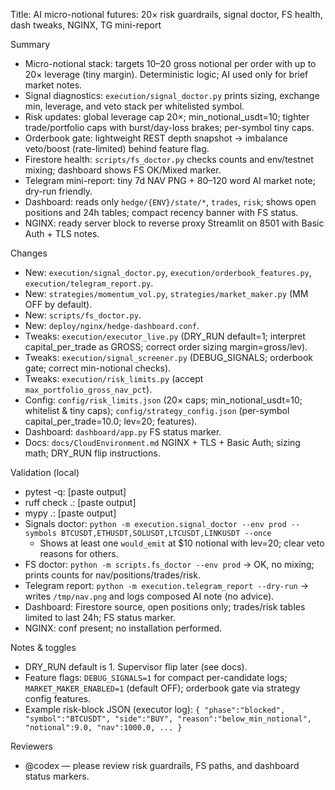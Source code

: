 Title: AI micro-notional futures: 20× risk guardrails, signal doctor, FS health, dash tweaks, NGINX, TG mini-report

Summary
- Micro-notional stack: targets $10–$20 gross notional per order with up to 20× leverage (tiny margin). Deterministic logic; AI used only for brief market notes.
- Signal diagnostics: `execution/signal_doctor.py` prints sizing, exchange min, leverage, and veto stack per whitelisted symbol.
- Risk updates: global leverage cap 20×; min_notional_usdt=10; tighter trade/portfolio caps with burst/day-loss brakes; per-symbol tiny caps.
- Orderbook gate: lightweight REST depth snapshot → imbalance veto/boost (rate-limited) behind feature flag.
- Firestore health: `scripts/fs_doctor.py` checks counts and env/testnet mixing; dashboard shows FS OK/Mixed marker.
- Telegram mini-report: tiny 7d NAV PNG + 80–120 word AI market note; dry-run friendly.
- Dashboard: reads only `hedge/{ENV}/state/*`, `trades`, `risk`; shows open positions and 24h tables; compact recency banner with FS status.
- NGINX: ready server block to reverse proxy Streamlit on 8501 with Basic Auth + TLS notes.

Changes
- New: `execution/signal_doctor.py`, `execution/orderbook_features.py`, `execution/telegram_report.py`.
- New: `strategies/momentum_vol.py`, `strategies/market_maker.py` (MM OFF by default).
- New: `scripts/fs_doctor.py`.
- New: `deploy/nginx/hedge-dashboard.conf`.
- Tweaks: `execution/executor_live.py` (DRY_RUN default=1; interpret capital_per_trade as GROSS; correct order sizing margin=gross/lev).
- Tweaks: `execution/signal_screener.py` (DEBUG_SIGNALS; orderbook gate; correct min-notional checks).
- Tweaks: `execution/risk_limits.py` (accept `max_portfolio_gross_nav_pct`).
- Config: `config/risk_limits.json` (20× caps; min_notional_usdt=10; whitelist & tiny caps); `config/strategy_config.json` (per-symbol capital_per_trade=10.0; lev=20; features).
- Dashboard: `dashboard/app.py` FS status marker.
- Docs: `docs/CloudEnvironment.md` NGINX + TLS + Basic Auth; sizing math; DRY_RUN flip instructions.

Validation (local)
- pytest -q: [paste output]
- ruff check .: [paste output]
- mypy .: [paste output]
- Signals doctor: `python -m execution.signal_doctor --env prod --symbols BTCUSDT,ETHUSDT,SOLUSDT,LTCUSDT,LINKUSDT --once`
  - Shows at least one `would_emit` at $10 notional with lev=20; clear veto reasons for others.
- FS doctor: `python -m scripts.fs_doctor --env prod` → OK, no mixing; prints counts for nav/positions/trades/risk.
- Telegram report: `python -m execution.telegram_report --dry-run` → writes `/tmp/nav.png` and logs composed AI note (no advice).
- Dashboard: Firestore source, open positions only; trades/risk tables limited to last 24h; FS status marker.
- NGINX: conf present; no installation performed.

Notes & toggles
- DRY_RUN default is 1. Supervisor flip later (see docs).
- Feature flags: `DEBUG_SIGNALS=1` for compact per-candidate logs; `MARKET_MAKER_ENABLED=1` (default OFF); orderbook gate via strategy config features.
- Example risk-block JSON (executor log): `{ "phase":"blocked", "symbol":"BTCUSDT", "side":"BUY", "reason":"below_min_notional", "notional":9.0, "nav":1000.0, ... }`

Reviewers
- @codex — please review risk guardrails, FS paths, and dashboard status markers.
